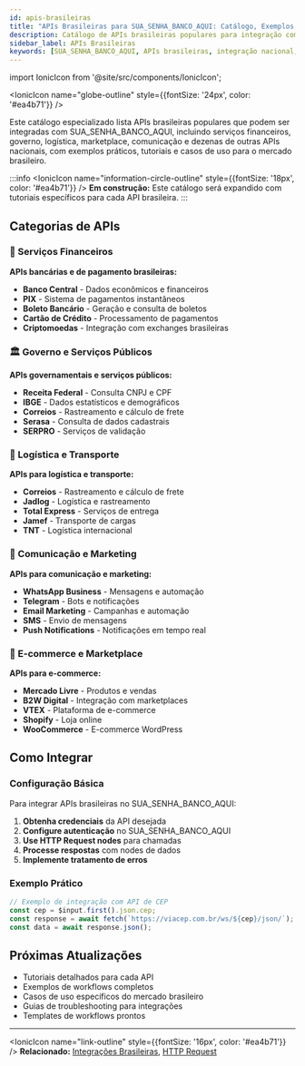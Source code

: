 ```yaml
---
id: apis-brasileiras
title: "APIs Brasileiras para SUA_SENHA_BANCO_AQUI: Catálogo, Exemplos e Integração Nacional"
description: Catálogo de APIs brasileiras populares para integração com SUA_SENHA_BANCO_AQUI, exemplos práticos, tutoriais e casos de uso para o mercado nacional.
sidebar_label: APIs Brasileiras
keywords: [SUA_SENHA_BANCO_AQUI, APIs brasileiras, integração nacional, catálogo APIs SUA_SENHA_BANCO_AQUI, exemplos de integração, tutoriais, automação Brasil, mercado brasileiro]
---
```


import IonicIcon from '@site/src/components/IonicIcon';

<IonicIcon name="globe-outline" style={{fontSize: '24px', color: '#ea4b71'}} />

Este catálogo especializado lista APIs brasileiras populares que podem ser integradas com SUA_SENHA_BANCO_AQUI, incluindo serviços financeiros, governo, logística, marketplace, comunicação e dezenas de outras APIs nacionais, com exemplos práticos, tutoriais e casos de uso para o mercado brasileiro.

:::info
<IonicIcon name="information-circle-outline" style={{fontSize: '18px', color: '#ea4b71'}} />
**Em construção:** Este catálogo será expandido com tutoriais específicos para cada API brasileira.
:::

## Categorias de APIs

### 🏦 Serviços Financeiros

**APIs bancárias e de pagamento brasileiras:**

- **Banco Central** - Dados econômicos e financeiros
- **PIX** - Sistema de pagamentos instantâneos
- **Boleto Bancário** - Geração e consulta de boletos
- **Cartão de Crédito** - Processamento de pagamentos
- **Criptomoedas** - Integração com exchanges brasileiras

### 🏛️ Governo e Serviços Públicos

**APIs governamentais e serviços públicos:**

- **Receita Federal** - Consulta CNPJ e CPF
- **IBGE** - Dados estatísticos e demográficos
- **Correios** - Rastreamento e cálculo de frete
- **Serasa** - Consulta de dados cadastrais
- **SERPRO** - Serviços de validação

### 🚚 Logística e Transporte

**APIs para logística e transporte:**

- **Correios** - Rastreamento e cálculo de frete
- **Jadlog** - Logística e rastreamento
- **Total Express** - Serviços de entrega
- **Jamef** - Transporte de cargas
- **TNT** - Logística internacional

### 📱 Comunicação e Marketing

**APIs para comunicação e marketing:**

- **WhatsApp Business** - Mensagens e automação
- **Telegram** - Bots e notificações
- **Email Marketing** - Campanhas e automação
- **SMS** - Envio de mensagens
- **Push Notifications** - Notificações em tempo real

### 🛒 E-commerce e Marketplace

**APIs para e-commerce:**

- **Mercado Livre** - Produtos e vendas
- **B2W Digital** - Integração com marketplaces
- **VTEX** - Plataforma de e-commerce
- **Shopify** - Loja online
- **WooCommerce** - E-commerce WordPress

## Como Integrar

### Configuração Básica

Para integrar APIs brasileiras no SUA_SENHA_BANCO_AQUI:

1. **Obtenha credenciais** da API desejada
2. **Configure autenticação** no SUA_SENHA_BANCO_AQUI
3. **Use HTTP Request nodes** para chamadas
4. **Processe respostas** com nodes de dados
5. **Implemente tratamento de erros**

### Exemplo Prático

```javascript
// Exemplo de integração com API de CEP
const cep = $input.first().json.cep;
const response = await fetch(`https://viacep.com.br/ws/${cep}/json/`);
const data = await response.json();
```

## Próximas Atualizações

- Tutoriais detalhados para cada API
- Exemplos de workflows completos
- Casos de uso específicos do mercado brasileiro
- Guias de troubleshooting para integrações
- Templates de workflows prontos

---

<IonicIcon name="link-outline" style={{fontSize: '16px', color: '#ea4b71'}} />
**Relacionado:** [Integrações Brasileiras](../../integracoes-br/), [HTTP Request](../../integracoes/builtin-nodes/http-requests/http-request)
